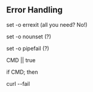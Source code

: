 ## Error Handling

<i class="fa-duotone fa-solid fa-poo-storm fa-4x"></i> <!-- .element: style="float: right;" -->

set -o errexit (all you need? No!)

set -o nounset (?)

set -o pipefail (?)

CMD || true

if CMD; then

curl --fail